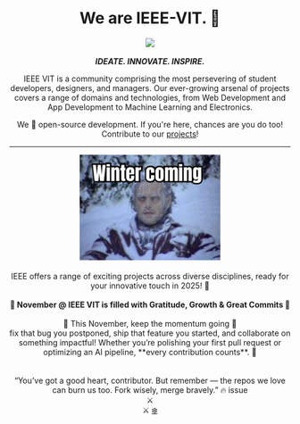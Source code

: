 <h1 align = "center">We are IEEE-VIT. 🚀</h1>
<p align="center">
  <img src="https://github.com/IEEE-VIT/.github/blob/main/profile/IEEE%20Space.png">
</p>

<p align="center">
  <b><i>IDEATE. INNOVATE. INSPIRE.</i></b>  
</p>

<p align="center">
  IEEE VIT is a community comprising the most persevering of student developers, designers, and managers. Our ever-growing arsenal of projects covers a range of domains and technologies, from Web Development and App Development to Machine Learning and Electronics. 
</p>

<p align="center">
  We 💙 open-source development. If you're here, chances are you do too! Contribute to our <a href="https://github.com/orgs/IEEE-VIT/repositories">projects</a>!  
</p>

---

<div align="center">
  <img src="https://github.com/Karan1114Anand/.github-IEEE/blob/november/profile/Winter-is-Coming-Memes-3.jpeg?raw=true" alt="IEEE Hacktober Meme" style="width: 50%; height: auto;">
  <br><br>IEEE offers a range of exciting projects across diverse disciplines, ready for your innovative touch in 2025! 🥳
</div>

<div align="center">
<br>
<b>🍂 November @ IEEE VIT is filled with Gratitude, Growth & Great Commits 🍂</b>
</div>

<div align="center">
  <br>
  🍂 This November, keep the momentum going 🍂<br>
  fix that bug you postponed, ship that feature you started, and collaborate on something impactful!  
  Whether you’re polishing your first pull request or optimizing an AI pipeline, **every contribution counts**. 🍂
</div>

<div align="center">
  <br>
  <br>“You’ve got a good heart, contributor. But remember — the repos we love can burn us too. Fork wisely, merge bravely.” 🔥 issue</code> 
</div>
<div align="center">
  <a>⚔️</a>
</div>

<div align="center">
  <a>⚔️</a>
  <a href="https://youtu.be/2-F7K6UZEVg?si=RbQNxFmYLdsbHyMf" target="_blank">❄️</a>
</div>
